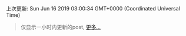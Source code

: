 
  
 上次更新: Sun Jun 16 2019 03:00:34 GMT+0000 (Coordinated Universal Time) 

 > 仅显示一小时内更新的post, [更多...](screenshots/)
  